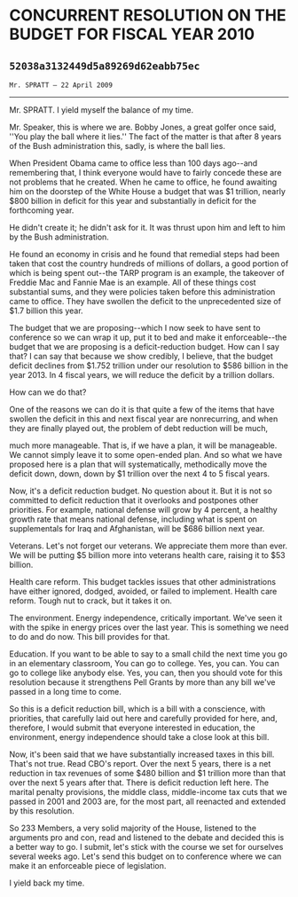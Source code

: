 # CONCURRENT RESOLUTION ON THE BUDGET FOR FISCAL YEAR 2010
## `52038a3132449d5a89269d62eabb75ec`
`Mr. SPRATT — 22 April 2009`

---


Mr. SPRATT. I yield myself the balance of my time.

Mr. Speaker, this is where we are. Bobby Jones, a great golfer once 
said, ''You play the ball where it lies.'' The fact of the matter is 
that after 8 years of the Bush administration this, sadly, is where the 
ball lies.

When President Obama came to office less than 100 days ago--and 
remembering that, I think everyone would have to fairly concede these 
are not problems that he created. When he came to office, he found 
awaiting him on the doorstep of the White House a budget that was $1 
trillion, nearly $800 billion in deficit for this year and 
substantially in deficit for the forthcoming year.



He didn't create it; he didn't ask for it. It was thrust upon him and 
left to him by the Bush administration.

He found an economy in crisis and he found that remedial steps had 
been taken that cost the country hundreds of millions of dollars, a 
good portion of which is being spent out--the TARP program is an 
example, the takeover of Freddie Mac and Fannie Mae is an example. All 
of these things cost substantial sums, and they were policies taken 
before this administration came to office. They have swollen the 
deficit to the unprecedented size of $1.7 billion this year.

The budget that we are proposing--which I now seek to have sent to 
conference so we can wrap it up, put it to bed and make it 
enforceable--the budget that we are proposing is a deficit-reduction 
budget. How can I say that? I can say that because we show credibly, I 
believe, that the budget deficit declines from $1.752 trillion under 
our resolution to $586 billion in the year 2013. In 4 fiscal years, we 
will reduce the deficit by a trillion dollars.

How can we do that?

One of the reasons we can do it is that quite a few of the items that 
have swollen the deficit in this and next fiscal year are nonrecurring, 
and when they are finally played out, the problem of debt reduction 
will be much,


much more manageable. That is, if we have a plan, it will be 
manageable. We cannot simply leave it to some open-ended plan. And so 
what we have proposed here is a plan that will systematically, 
methodically move the deficit down, down, down by $1 trillion over the 
next 4 to 5 fiscal years.

Now, it's a deficit reduction budget. No question about it. But it is 
not so committed to deficit reduction that it overlooks and postpones 
other priorities. For example, national defense will grow by 4 percent, 
a healthy growth rate that means national defense, including what is 
spent on supplementals for Iraq and Afghanistan, will be $686 billion 
next year.

Veterans. Let's not forget our veterans. We appreciate them more than 
ever. We will be putting $5 billion more into veterans health care, 
raising it to $53 billion.

Health care reform. This budget tackles issues that other 
administrations have either ignored, dodged, avoided, or failed to 
implement. Health care reform. Tough nut to crack, but it takes it on.

The environment. Energy independence, critically important. We've 
seen it with the spike in energy prices over the last year. This is 
something we need to do and do now. This bill provides for that.

Education. If you want to be able to say to a small child the next 
time you go in an elementary classroom, You can go to college. Yes, you 
can. You can go to college like anybody else. Yes, you can, then you 
should vote for this resolution because it strengthens Pell Grants by 
more than any bill we've passed in a long time to come.

So this is a deficit reduction bill, which is a bill with a 
conscience, with priorities, that carefully laid out here and carefully 
provided for here, and, therefore, I would submit that everyone 
interested in education, the environment, energy independence should 
take a close look at this bill.

Now, it's been said that we have substantially increased taxes in 
this bill. That's not true. Read CBO's report. Over the next 5 years, 
there is a net reduction in tax revenues of some $480 billion and $1 
trillion more than that over the next 5 years after that. There is 
deficit reduction left here. The marital penalty provisions, the middle 
class, middle-income tax cuts that we passed in 2001 and 2003 are, for 
the most part, all reenacted and extended by this resolution.

So 233 Members, a very solid majority of the House, listened to the 
arguments pro and con, read and listened to the debate and decided this 
is a better way to go. I submit, let's stick with the course we set for 
ourselves several weeks ago. Let's send this budget on to conference 
where we can make it an enforceable piece of legislation.

I yield back my time.